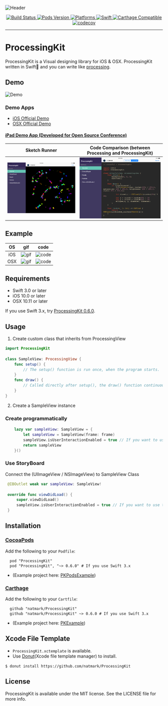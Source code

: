 ![Header](https://github.com/natmark/ProcessingKit/blob/master/Resources/ProcessingKit-Header.png?raw=true)

<p align="center">
    <a href="https://travis-ci.org/natmark/ProcessingKit">
        <img src="https://travis-ci.org/natmark/ProcessingKit.svg?branch=master"
             alt="Build Status">
    </a>
    <a href="https://cocoapods.org/pods/ProcessingKit">
        <img src="https://img.shields.io/cocoapods/v/ProcessingKit.svg?style=flat"
             alt="Pods Version">
    </a>
    <a href="https://github.com/natmark/ProcessingKit/">
        <img src="https://img.shields.io/cocoapods/p/ProcessingKit.svg?style=flat"
             alt="Platforms">
    </a>
    <a href="https://github.com/apple/swift">
        <img alt="Swift" src="https://img.shields.io/badge/swift-4.0-orange.svg">
    </a>
    <a href="https://github.com/Carthage/Carthage">
        <img src="https://img.shields.io/badge/Carthage-compatible-brightgreen.svg?style=flat"
             alt="Carthage Compatible">
    </a>
    <a href="https://codecov.io/gh/natmark/ProcessingKit">
        <img alt="codecov" src="https://codecov.io/gh/natmark/ProcessingKit/branch/master/graph/badge.svg">
    </a>
</p>

----------------

# ProcessingKit
ProcessingKit is a Visual designing library for iOS & OSX.
ProcessingKit written in Swift🐧 and you can write like [processing](https://github.com/processing/processing).

## Demo
![Demo](https://github.com/natmark/ProcessingKit/blob/master/Resources/demo.gif?raw=true)

### Demo Apps
- [iOS Official Demo](https://github.com/natmark/ProcessingKit/tree/master/ProcessingKitExample)
- [OSX Official Demo](https://github.com/natmark/ProcessingKit/tree/master/ProcessingKitOSXExample)


#### [iPad Demo App (Developed for Open Source Conference)](https://github.com/natmark/OSCProcessingKitDemo)

|Sketch Runner|Code Comparison (between Processing and ProcessingKit)|
|:------------:|:----------------------------------------------------:|
|![](https://raw.githubusercontent.com/natmark/OSCProcessingKitDemo/master/Resources/screenshot1.png)|![](https://raw.githubusercontent.com/natmark/OSCProcessingKitDemo/master/Resources/screenshot2.png)|

## Example
|OS|gif|code| 
|:---:|:------:|:------:|
|iOS| <img src="https://raw.githubusercontent.com/natmark/ProcessingKit/master/Resources/iOS_Example.gif" alt="gif"  height="50%"> | ![code](https://raw.githubusercontent.com/natmark/ProcessingKit/master/Resources/iOS_ExampleCode.png)|
|OSX| ![gif](https://raw.githubusercontent.com/natmark/ProcessingKit/master/Resources/OSX_Example.gif) | ![code](https://raw.githubusercontent.com/natmark/ProcessingKit/master/Resources/OSX_ExampleCode.png)|

## Requirements
- Swift 3.0 or later
- iOS 10.0 or later
- OSX 10.11 or later

If you use Swift 3.x, try [ProcessingKit 0.6.0](https://github.com/natmark/ProcessingKit/releases/tag/0.6.0).

## Usage
1. Create custom class that inherits from ProcessingView

```Swift
import ProcessingKit

class SampleView: ProcessingView {
    func setup() {
        // The setup() function is run once, when the program starts.
    }
    func draw() {
        // Called directly after setup(), the draw() function continuously executes the lines of code contained inside its block until the program is stopped or noLoop() is called.
    }
}
```

2. Create a SampleView instance
### Create programmatically
```Swift
    lazy var sampleView: SampleView = {
        let sampleView = SampleView(frame: frame)
        sampleView.isUserInteractionEnabled = true // If you want to use touch events (default true)
        return sampleView
    }()
```

### Use StoryBoard

Connect the (UIImageView / NSImageView) to SampleView Class

```Swift
 @IBOutlet weak var sampleView: SampleView!

 override func viewDidLoad() {
     super.viewDidLoad()
     sampleView.isUserInteractionEnabled = true // If you want to use touch events (default true)
 }
```

## Installation

### [CocoaPods](http://cocoadocs.org/docsets/ProcessingKit/)
Add the following to your `Podfile`:
```
  pod "ProcessingKit"
  pod "ProcessingKit", "~> 0.6.0" # If you use Swift 3.x
```

- (Example project here: [PKPodsExample](https://github.com/natmark/PKPodsExample))

### [Carthage](https://github.com/Carthage/Carthage)
Add the following to your `Cartfile`:
```
  github "natmark/ProcessingKit"
  github "natmark/ProcessingKit" ~> 0.6.0 # If you use Swift 3.x
```

- (Example project here: [PKExample](https://github.com/natmark/PKExample))

## Xcode File Template
- `ProcessingKit.xctemplate` is available.
- Use [Donut](https://github.com/natmark/Donut)(Xcode file template manager) to install.

`$ donut install https://github.com/natmark/ProcessingKit`

## License
ProcessingKit is available under the MIT license. See the LICENSE file for more info.
